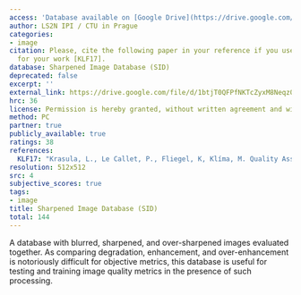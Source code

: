 ```yaml
---
access: 'Database available on [Google Drive](https://drive.google.com/file/d/1btjT0QFPfNKTcZyxM8Neqz01eTt_6cX3/view?usp=sharing).'
author: LS2N IPI / CTU in Prague
categories:
- image
citation: Please, cite the following paper in your reference if you use this database
  for your work [KLF17].
database: Sharpened Image Database (SID)
deprecated: false
excerpt: ''
external_link: https://drive.google.com/file/d/1btjT0QFPfNKTcZyxM8Neqz01eTt_6cX3/view?usp=sharing
hrc: 36
license: Permission is hereby granted, without written agreement and without license or royalty fees, to use, copy, modify, and distribute the data provided and its documentation for research purpose only. The data provided may not be commercially distributed. In no event shall the authors or their institutions be liable to any party for direct, indirect, special, incidental, or consequential damages arising out of the use of the data and its documentation. The authors specifically disclaim any warranties. The data provided hereunder is on an "as is" basis and the authors or their institutions have no obligation to provide maintanance, support, updates, enhancements, or modifications.
method: PC
partner: true
publicly_available: true
ratings: 38
references:
  KLF17: "Krasula, L., Le Callet, P., Fliegel, K, Klíma, M. Quality Assessment of Sharpened Images: Challenges, Methodology, and Objective Metrics, IEEE Transactions on Image Processing, vol. 26, no. 3, pp. 1496 - 1508, 2017."
resolution: 512x512
src: 4
subjective_scores: true
tags:
- image
title: Sharpened Image Database (SID)
total: 144
---
```


A database with blurred, sharpened, and over-sharpened images evaluated together. As comparing degradation, enhancement, and over-enhancement is notoriously difficult for objective metrics, this database is useful for testing and training image quality metrics in the presence of such processing.

